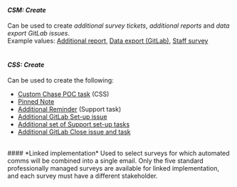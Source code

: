 #### *CSM: Create*  
Can be used to create <i>additional survey tickets</i>, <i>additional reports</i> and <i>data export GitLab issues</i>.    
Example values: <u>Additional report</u>, <u>Data export (GitLab)</u>, <u>Staff survey</u>  
<br>
#### *CSS: Create*  
Can be used to create the following:  

- <u>Custom Chase POC task</u> (CSS)  
- <u>Pinned Note</u>  
- <u>Additional Reminder</u> (Support task)  
- <u>Additional GitLab Set-up issue</u>  
- <u>Additional set of Support set-up tasks</u>  
- <u>Additional GitLab Close issue and task</u>  
<br>
#### *Linked implementation*  
Used to select surveys for which automated comms will be combined into a single email. Only the five standard professionally managed surveys are available for <span class="cyan">linked implementation</span>, and each survey must have a different stakeholder.  
